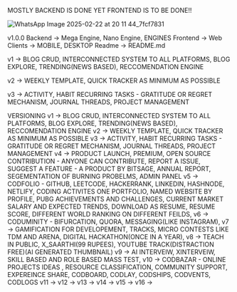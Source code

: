MOSTLY BACKEND IS DONE YET FRONTEND IS TO BE DONE!!

![WhatsApp Image 2025-02-22 at 20 11 44_7fcf7831](https://github.com/user-attachments/assets/a3005a43-88ca-49c1-99f1-b38f8d5d97a0)


v1.0.0
Backend -> Mega Engine, Nano Engine, ENGINES
Frontend -> Web
Clients  -> MOBILE, DESKTOP
Readme -> README.md



<p>v1  -> BLOG CRUD, INTERCONNECTED SYSTEM TO ALL PLATFORMS, BLOG EXPLORE, TRENDING(NEWS BASED), RECCOMENDATION ENGINE <p>
<p>v2  -> WEEKLY TEMPLATE, QUICK TRACKER AS MINIMUM AS POSSIBLE <p>
<p>v3  -> ACTIVITY, HABIT RECURRING TASKS - GRATITUDE OR REGRET MECHANISM, JOURNAL THREADS, PROJECT MANAGEMENT<p>



VERSIONING 
v1  -> BLOG CRUD, INTERCONNECTED SYSTEM TO ALL PLATFORMS, BLOG EXPLORE, TRENDING(NEWS BASED), RECCOMENDATION ENGINE 
v2  -> WEEKLY TEMPLATE, QUICK TRACKER AS MINIMUM AS POSSIBLE 
v3  -> ACTIVITY, HABIT RECURRING TASKS - GRATITUDE OR REGRET MECHANISM, JOURNAL THREADS, PROJECT MANAGEMENT
v4  -> PRODUCT LAUNCH, PREMIUM,  OPEN SOURCE CONTRIBUTION - ANYONE CAN CONTRIBUTE, REPORT A ISSUE, SUGGEST A FEATURE  - A PRODUCT BY BITSAGE, ANNUAL REPORT, SEGEMENTATION OF BURNING PROBELMS, ADMIN PANEL
v5  -> CODFOLIO - GITHUB, LEETCODE, HACKERRANK, LINKEDIN,  HASHNODE, NETLIFY, CODING ACTIVITES ONE PORTFOLIO, NAMED WEBSITE BY PROFILE, PUBG ACHIEVEMENTS AND CHALLENGES, CURRENT MARKET SALARY AND EXPECTED TRENDS, DOWNLOAD AS RESUME, RESUME SCORE, DIFFERENT WORLD RANKING ON DIFFERENT FEILDS, 
v6  -> CODUMINITY - BIFURCATION, QUORA, MESSAGING(LIKE INSTAGRAM), 
v7  -> GAMIFICATION FOR DEVELOPEMENT, TRACKS, MICRO CONTESTS LIKE TDM AND ARENA, DIGITAL HACKATHON(ONCE IN A YEAR), 
v8  -> TEACH IN PUBLIC, X_SAARTHI(99 RUPEES), YOUTUBE TRACK(DISTRACTION FREE)(AI GENERATED THUMBNAIL)
v9  -> AI INTERVEIW, XINTERVEIW, SKILL BASED AND ROLE BASED MASS TEST, 
v10 -> CODBAZAR - ONLINE PROJECTS IDEAS , RESOURCE CLASSIFICATION, COMMUNITY SUPPORT, EXPEREINCE SHARE, CODBOARD, CODLAY, CODSHIPS, CODVENTS, CODLOGS
v11 ->
v12 ->
v13 ->
v14 ->
v15 ->
v16 ->


